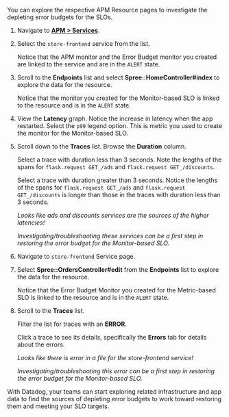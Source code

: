 You can explore the respective APM Resource pages to investigate the depleting error budgets for the SLOs. 

1. Navigate to <a href="https://app.datadoghq.com/apm/services" target="_datadog">**APM > Services**</a>.

2. Select the `store-frontend` service from the list. 

   Notice that the APM monitor and the Error Budget monitor you created are linked to the service and are in the `ALERT` state.

3. Scroll to the **Endpoints** list and select **Spree::HomeController#index** to explore the data for the resource.

   Notice that the monitor you created for the Monitor-based SLO is linked to the resource and is in the `ALERT` state.

4. View the **Latency** graph. Notice the increase in latency when the app restarted. Select the `p99` legend option. This is metric you used to create the monitor for the Monitor-based SLO.

5. Scroll down to the **Traces** list. Browse the **Duration** column. 

   Select a trace with duration less than 3 seconds. Note the lengths of the spans for `flask.request GET_/ads` and `flask.request GET_/discounts`.

   Select a trace with duration greater than 3 seconds. Notice the lengths of the spans for `flask.request GET_/ads` and `flask.request GET_/discounts` is longer than those in the traces with duration less than 3 seconds.

   *Looks like ads and discounts services are the sources of the higher latencies!* 
   
   *Investigating/troubleshooting these services can be a first step in restoring the error budget for the Monitor-based SLO.*
  
6. Navigate to `store-frontend` Service page.

7. Select **Spree::OrdersController#edit** from the **Endpoints** list to explore the data for the resource.

   Notice that the Error Budget Monitor you created for the Metric-based SLO is linked to the resource and is in the `ALERT` state.

7. Scroll to the **Traces** list. 

   Filter the list for traces with an **ERROR**. 
   
   Click a trace to see its details, specifically the **Errors** tab for details about the errors.

   *Looks like there is error in a file for the store-frontend service!* 
   
   *Investigating/troubleshooting this error can be a first step in restoring the error budget for the Monitor-based SLO.*

With Datadog, your teams can start exploring related infrastructure and app data to find the sources of depleting error budgets to work toward restoring them and meeting your SLO targets.  